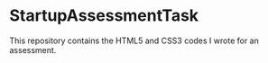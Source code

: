 # StartupAssessmentTask
This  repository contains the HTML5 and CSS3 codes I wrote for an assessment.
